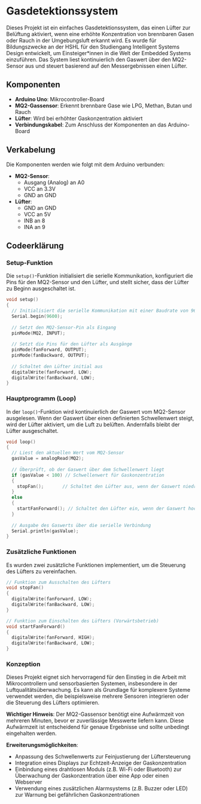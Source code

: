 # Gasdetektionssystem 

Dieses Projekt ist ein einfaches Gasdetektionssystem, das einen Lüfter zur Belüftung aktiviert, wenn eine erhöhte Konzentration von brennbaren Gasen oder Rauch in der Umgebungsluft erkannt wird. Es wurde für Bildungszwecke an der HSHL für den Studiengang Intelligent Systems Design entwickelt, um Einsteiger*innen in die Welt der Embedded Systems einzuführen. Das System liest kontinuierlich den Gaswert über den MQ2-Sensor aus und steuert basierend auf den Messergebnissen einen Lüfter.

## Komponenten

- **Arduino Uno**: Mikrocontroller-Board
- **MQ2-Gassensor**: Erkennt brennbare Gase wie LPG, Methan, Butan und Rauch
- **Lüfter**: Wird bei erhöhter Gaskonzentration aktiviert
- **Verbindungskabel**: Zum Anschluss der Komponenten an das Arduino-Board

## Verkabelung

Die Komponenten werden wie folgt mit dem Arduino verbunden:

- **MQ2-Sensor**:
  - Ausgang (Analog) an A0 
  - VCC an 3.3V 
  - GND an GND 
- **Lüfter**:
  - GND an GND
  - VCC an 5V
  - INB an 8
  - INA an 9 

## Codeerklärung

### Setup-Funktion

Die `setup()`-Funktion initialisiert die serielle Kommunikation, konfiguriert die Pins für den MQ2-Sensor und den Lüfter, und stellt sicher, dass der Lüfter zu Beginn ausgeschaltet ist.

```cpp
void setup() 
{
  // Initialisiert die serielle Kommunikation mit einer Baudrate von 9600 bps
  Serial.begin(9600);
  
  // Setzt den MQ2-Sensor-Pin als Eingang
  pinMode(MQ2, INPUT);
  
  // Setzt die Pins für den Lüfter als Ausgänge
  pinMode(fanForward, OUTPUT);
  pinMode(fanBackward, OUTPUT);
  
  // Schaltet den Lüfter initial aus
  digitalWrite(fanForward, LOW);
  digitalWrite(fanBackward, LOW);
}
```

### Hauptprogramm (Loop)

In der `loop()`-Funktion wird kontinuierlich der Gaswert vom MQ2-Sensor ausgelesen. Wenn der Gaswert über einen definierten Schwellenwert steigt, wird der Lüfter aktiviert, um die Luft zu belüften. Andernfalls bleibt der Lüfter ausgeschaltet.

```cpp
void loop() 
{
  // Liest den aktuellen Wert vom MQ2-Sensor
  gasValue = analogRead(MQ2);
  
  // Überprüft, ob der Gaswert über dem Schwellenwert liegt
  if (gasValue < 100) // Schwellenwert für Gaskonzentration
  {
    stopFan();       // Schaltet den Lüfter aus, wenn der Gaswert niedrig ist
  }
  else 
  {
    startFanForward(); // Schaltet den Lüfter ein, wenn der Gaswert hoch ist
  }
  
  // Ausgabe des Gaswerts über die serielle Verbindung
  Serial.println(gasValue);
}
```

### Zusätzliche Funktionen

Es wurden zwei zusätzliche Funktionen implementiert, um die Steuerung des Lüfters zu vereinfachen.

```cpp
// Funktion zum Ausschalten des Lüfters
void stopFan()
{
  digitalWrite(fanForward, LOW); 
  digitalWrite(fanBackward, LOW); 
}

// Funktion zum Einschalten des Lüfters (Vorwärtsbetrieb)
void startFanForward()
{
  digitalWrite(fanForward, HIGH); 
  digitalWrite(fanBackward, LOW); 
}
```

### Konzeption

Dieses Projekt eignet sich hervorragend für den Einstieg in die Arbeit mit Mikrocontrollern und sensorbasierten Systemen, insbesondere in der Luftqualitätsüberwachung. Es kann als Grundlage für komplexere Systeme verwendet werden, die beispielsweise mehrere Sensoren integrieren oder die Steuerung des Lüfters optimieren.

**Wichtiger Hinweis**: Der MQ2-Gassensor benötigt eine Aufwärmzeit von mehreren Minuten, bevor er zuverlässige Messwerte liefern kann. Diese Aufwärmzeit ist entscheidend für genaue Ergebnisse und sollte unbedingt eingehalten werden.

**Erweiterungsmöglichkeiten**:
- Anpassung des Schwellenwerts zur Feinjustierung der Lüftersteuerung
- Integration eines Displays zur Echtzeit-Anzeige der Gaskonzentration
- Einbindung eines drahtlosen Moduls (z.B. Wi-Fi oder Bluetooth) zur Überwachung der Gaskonzentration über eine App oder einen Webserver
- Verwendung eines zusätzlichen Alarmsystems (z.B. Buzzer oder LED) zur Warnung bei gefährlichen Gaskonzentrationen
